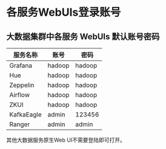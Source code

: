 # 各服务WebUIs登录账号



## 大数据集群中各服务 WebUIs 默认账号密码

| 服务名称   | 账号   | 密码   |
| ---------- | ------ | ------ |
| Grafana    | hadoop | hadoop |
| Hue        | hadoop | hadoop |
| Zeppelin   | hadoop | hadoop |
| Airflow    | hadoop | hadoop |
| ZKUI       | hadoop | hadoop |
| KafkaEagle | admin  | 123456 |
| Ranger     | admin  | admin  |

其他大数据服务原生Web UI不需要登陆即可打开。

